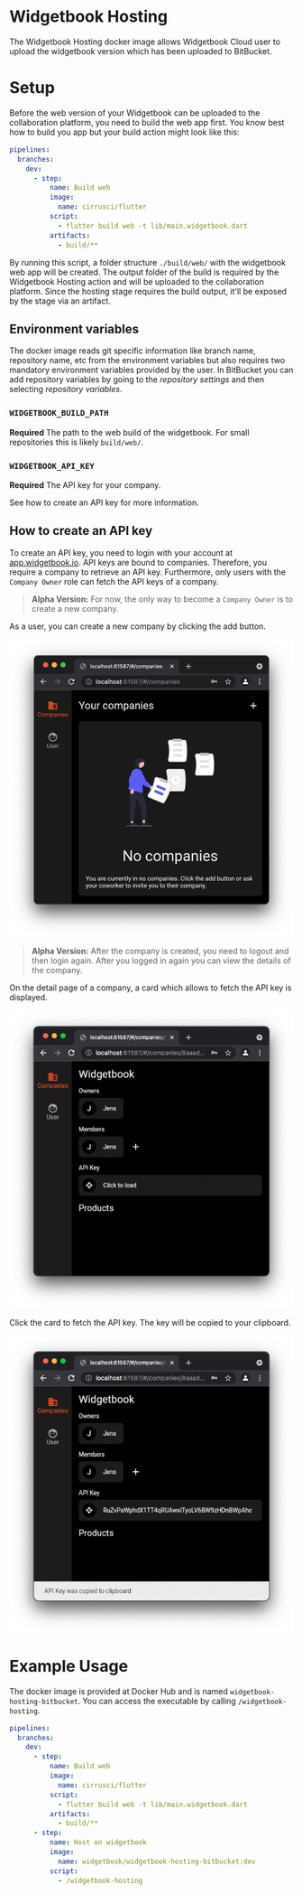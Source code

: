 # Widgetbook Hosting

The Widgetbook Hosting docker image allows Widgetbook Cloud user to upload the widgetbook version which has been uploaded to BitBucket. 

# Setup 

Before the web version of your Widgetbook can be uploaded to the collaboration platform, you need to build the web app first. You know best how to build you app but your build action might look like this:

```yaml
pipelines:
  branches:
    dev:
      - step:
          name: Build web
          image: 
            name: cirrusci/flutter
          script:
            - flutter build web -t lib/main.widgetbook.dart
          artifacts:
            - build/**
```

By running this script, a folder structure `./build/web/` with the widgetbook web app will be created. The output folder of the build is required by the Widgetbook Hosting action and will be uploaded to the collaboration platform. Since the hosting stage requires the build output, it'll be exposed by the stage via an artifact. 

## Environment variables

The docker image reads git specific information like branch name, repository name, etc from the environment variables but also requires two mandatory environment variables provided by the user. In BitBucket you can add repository variables by going to the _repository settings_ and then selecting _repository variables_.

### `WIDGETBOOK_BUILD_PATH`

**Required** The path to the web build of the widgetbook. For small repositories this is likely `build/web/`.


### `WIDGETBOOK_API_KEY`

**Required** The API key for your company.

See how to create an API key for more information.

## How to create an API key

To create an API key, you need to login with your account at [app.widgetbook.io](https://app.widgetbook.io). API keys are bound to companies. Therefore, you require a company to retrieve an API key. Furthermore, only users with the `Company Owner` role can fetch the API keys of a company. 

> **Alpha Version:** For now, the only way to become a `Company Owner` is to create a new company.

As a user, you can create a new company by clicking the add button. 

![image info](../../docs/assets/CreateCompany.png)

> **Alpha Version:** After the company is created, you need to logout and then login again. After you logged in again you can view the details of the company.

On the detail page of a company, a card which allows to fetch the API key is displayed. 

![image info](../../docs/assets/ApiKey.png)

Click the card to fetch the API key. The key will be copied to your clipboard.

![image info](../../docs/assets/ApiKeyLoaded.png)

# Example Usage 

The docker image is provided at Docker Hub and is named `widgetbook-hosting-bitbucket`. 
You can access the executable by calling `/widgetbook-hosting`. 

```yaml
pipelines:
  branches:
    dev:
      - step:
          name: Build web
          image: 
            name: cirrusci/flutter
          script:
            - flutter build web -t lib/main.widgetbook.dart
          artifacts:
            - build/**
      - step:
          name: Host on widgetbook
          image: 
            name: widgetbook/widgetbook-hosting-bitbucket:dev
          script:
            - /widgetbook-hosting
```
